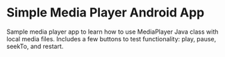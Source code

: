 # Simple Media Player Android App
Sample media player app to learn how to use MediaPlayer Java class with local media files. 
Includes a few buttons to test functionality: play, pause, seekTo, and restart.
